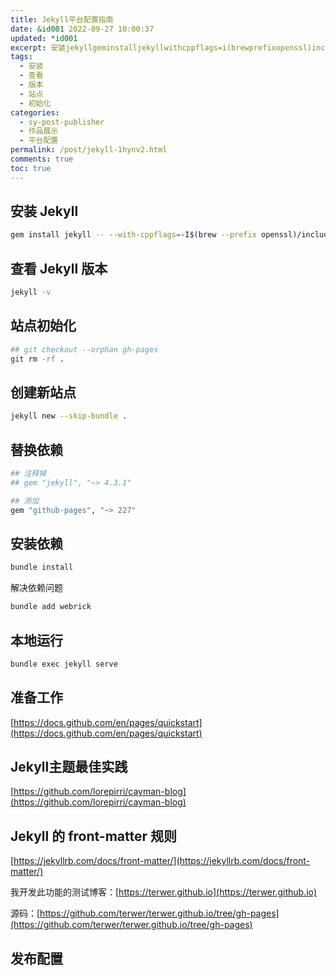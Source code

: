 ```yaml
---
title: Jekyll平台配置指南
date: &id001 2022-09-27 10:00:37
updated: *id001
excerpt: 安装jekyllgeminstalljekyllwithcppflags=i(brewprefixopenssl)include查看jekyll版本jekyllv站点初始化##gitcheckoutorphanghpagesgitrmrf创建新站点jekyllnewskipbundle替换依赖##注释掉##gem##添加gem安装依赖bundleinstall解决依赖问题bundleaddwebrick本地运行bundleexecjekyllserve准备工作https_docsgithubcomenpa
tags:
  - 安装
  - 查看
  - 版本
  - 站点
  - 初始化
categories:
  - sy-post-publisher
  - 作品展示
  - 平台配置
permalink: /post/jekyll-1hynv2.html
comments: true
toc: true
---
```

## 安装 Jekyll

```bash
gem install jekyll -- --with-cppflags=-I$(brew --prefix openssl)/include
```

## 查看 Jekyll 版本

```bash
jekyll -v
```

## 站点初始化

```bash
## git checkout --orphan gh-pages
git rm -rf .
```

## 创建新站点

```bash
jekyll new --skip-bundle .
```

## 替换依赖

```bash
## 注释掉
## gem "jekyll", "~> 4.3.1"

## 添加
gem "github-pages", "~> 227"
```

## 安装依赖

```bash
bundle install
```

解决依赖问题

```bash
bundle add webrick
```

## 本地运行

```bash
bundle exec jekyll serve
```

## 准备工作

[https://docs.github.com/en/pages/quickstart](https://docs.github.com/en/pages/quickstart)

## Jekyll主题最佳实践

[https://github.com/lorepirri/cayman-blog](https://github.com/lorepirri/cayman-blog)

## Jekyll 的 front-matter 规则

[https://jekyllrb.com/docs/front-matter/](https://jekyllrb.com/docs/front-matter/)

我开发此功能的测试博客：[https://terwer.github.io](https://terwer.github.io)

源码：[https://github.com/terwer/terwer.github.io/tree/gh-pages](https://github.com/terwer/terwer.github.io/tree/gh-pages)

## 发布配置

‍